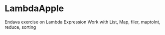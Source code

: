 # LambdaApple
Endava exercise on Lambda Expression
Work with List, Map, filer, maptoInt, reduce, sorting
